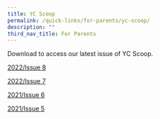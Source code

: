 ```yaml
---
title: YC Scoop
permalink: /quick-links/for-parents/yc-scoop/
description: ""
third_nav_title: For Parents
---
```

Download to access our latest issue of YC Scoop.

[2022/Issue 8](https://yuanchingsec.moe.edu.sg/qql/slot/u748/E-Newsletter/YC%20Scoop%20Issue%208/index.html)

[2022/Issue 7](https://yuanchingsec.moe.edu.sg/qql/slot/u748/E-Newsletter/2022-Issue-7/index.html)

[2021/Issue 6](https://yuanchingsec.moe.edu.sg/qql/slot/u748/2021/YCSS/Flipbook%20FIles/index.html)

[2021/Issue 5](https://yuanchingsec.moe.edu.sg/qql/slot/u748/2021/YCSS/index.html)